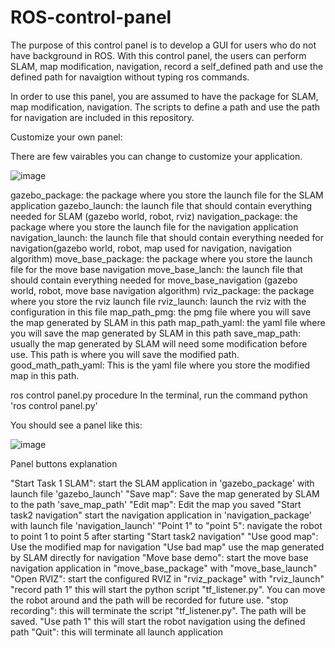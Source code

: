 # ROS-control-panel
The purpose of this control panel is to develop a GUI for users who do not have background in ROS. With this control panel, the users can perform SLAM, map modification, navigation, record a self_defined path and use the defined path for navaigtion without typing ros commands.

In order to use this panel, you are assumed to have the package for SLAM, map modification, navigation. The scripts to define a path and use the path for navigation are included in this repository. 

Customize your own panel:

There are few vairables you can change to customize your application.

![image](https://user-images.githubusercontent.com/79799975/141095392-bdc16af4-68a7-4782-8997-99cd959c90a0.png)

gazebo_package: the package where you store the launch file for the SLAM application
gazebo_launch: the launch file that should contain everything needed for SLAM (gazebo world, robot, rviz)
navigation_package: the package where you store the launch file for the navigation application
navigation_launch: the launch file that should contain everything needed for navigation(gazebo world, robot, map used for navigation, navigation algorithm)
move_base_package: the package where you store the launch file for the move base navigation
move_base_lanch: the launch file that should contain everything needed for move_base_navigation (gazebo world, robot, move base navigation algorithm)
rviz_package: the package where you store the rviz launch file
rviz_launch: launch the rviz with the configuration in this file
map_path_pmg: the pmg file where you will save the map generated by SLAM in this path
map_path_yaml: the yaml file where you will save the map generated by SLAM in this path
save_map_path: usually the map generated by SLAM will need some modification before use. This path is where you will save the modified path. 
good_math_path_yaml:  This is the yaml file where you store the modified map in this path.


ros control panel.py
procedure
In the terminal, run the command python 'ros control panel.py'

You should see a panel like this:

![image](https://user-images.githubusercontent.com/79799975/141094604-b158af6b-d192-4092-8277-1172d0c4f8e7.png)

Panel buttons explanation

"Start Task 1 SLAM": start the SLAM application in 'gazebo_package' with launch file 'gazebo_launch'
"Save map": Save the map generated by SLAM to the path 'save_map_path'
"Edit map": Edit the map you saved 
"Start task2 navigation" start the navigation application in 'navigation_package' with launch file 'navigation_launch'
"Point 1" to "point 5": navigate the robot to point 1 to point 5  after starting "Start task2 navigation"
"Use good map": Use the modified map for navigation
"Use bad map" use the map generated by SLAM directly for navigation
"Move base demo": start the move base navigation application in "move_base_package" with "move_base_launch"
"Open RVIZ": start the configured RVIZ in "rviz_package" with "rviz_launch"
"record path 1" this will start the python script "tf_listener.py". You can move the robot around and the path will be recorded for future use.
"stop recording": this will terminate the script "tf_listener.py". The path will be saved.
"Use path 1" this will start the robot navigation using the defined path
"Quit": this will terminate all launch application 
